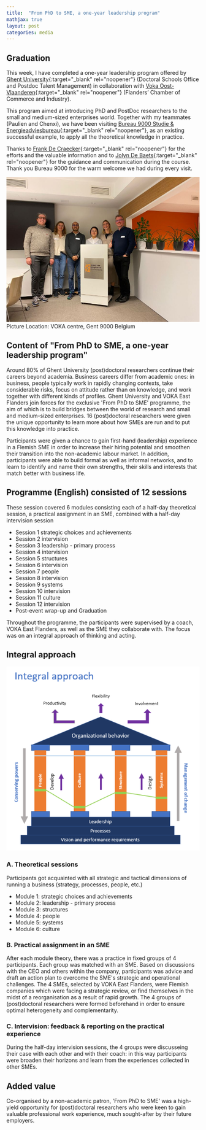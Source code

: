 ```yaml
---
title:  "From PhD to SME, a one-year leadership program"
mathjax: true
layout: post
categories: media
---
```


## Graduation

This week, I have completed a one-year leadership program offered by [Ghent University](https://www.ugent.be/en){:target="_blank" rel="noopener"} (Doctoral Schools Office and Postdoc Talent Management) in collaboration with [Voka Oost-Vlaanderen](https://www.voka.be/oost-vlaanderen){:target="_blank" rel="noopener"} (Flanders’ Chamber of Commerce and Industry). 

This program aimed at introducing PhD and PostDoc researchers to the small and medium-sized enterprises world. Together with my teammates (Paulien and Chenxi), we have been visiting [Bureau 9000 Studie & Energieadviesbureau](https://www.linkedin.com/company/bureau-9000---adviesbureau/){:target="_blank" rel="noopener"}, as an existing successful example, to apply all the theoretical knowledge in practice.

Thanks to [Frank De Craecker](https://www.linkedin.com/in/frank-de-craecker-3918862/){:target="_blank" rel="noopener"} for the efforts and the valuable information and to [Jolyn De Baets](https://www.linkedin.com/in/jolyndebaets/){:target="_blank" rel="noopener"} for the guidance and communication during the course.
Thank you Bureau 9000 for the warm welcome we had during every visit.


![Graduation](/images/2022_11_28.jpg)
Picture Location: VOKA centre, Gent 9000 Belgium


## Content of "From PhD to SME, a one-year leadership program"

Around 80% of Ghent University (post)doctoral researchers continue their careers beyond academia. Business careers differ from academic ones: in business, people typically work in rapidly changing contexts, take considerable risks, focus on attitude rather than on knowledge, and work together with different kinds of profiles.
Ghent University and VOKA East Flanders join forces for the exclusive 'From PhD to SME' programme, the aim of which is to build bridges between the world of research and small and medium-sized enterprises. 16 (post)doctoral researchers were given the unique opportunity to learn more about how SMEs are run and to put this knowledge into practice.

Participants were given a chance to gain first-hand (leadership) experience in a Flemish SME in order to increase their hiring potential and smoothen their transition into the non-academic labour market. In addition, participants were able to build formal as well as informal networks, and to learn to identify and name their own strengths, their skills and interests that match better with business life.

## Programme (English) consisted of 12 sessions
These session covered 6 modules consisting each of a half-day theoretical session, a practical assignment in an SME, combined with a half-day intervision session

- Session 1 strategic choices and achievements
- Session 2 intervision
- Session 3 leadership - primary process
- Session 4 intervision
- Session 5 structures
- Session 6 intervision
- Session 7 people
- Session 8 intervision
- Session 9 systems
- Session 10 intervision
- Session 11 culture
- Session 12 intervision
- Post-event wrap-up and Graduation

Throughout the programme, the participants were supervised by a coach, VOKA East Flanders, as well as the SME they collaborate with. The focus was on an integral approach of thinking and acting.

## Integral approach

 ![Integral approach](/images/2022_11_28_integralapproach.png) 

### A. Theoretical sessions

Participants got acquainted with all strategic and tactical dimensions of running a business (strategy, processes, people, etc.)

- Module 1: strategic choices and achievements
- Module 2: leadership - primary process
- Module 3: structures
- Module 4: people
- Module 5: systems
- Module 6: culture

### B. Practical assignment in an SME

After each module theory, there was a practice in fixed groups of 4 participants. Each group was matched with an SME. Based on discussions with the CEO and others within the company, participants was advice and draft an action plan to overcome the SME's strategic and operational challenges.
The 4 SMEs, selected by VOKA East Flanders, were Flemish companies which were facing a strategic review, or find themselves in the midst of a reorganisation as a result of rapid growth.
The 4 groups of (post)doctoral researchers were formed beforehand in order to ensure optimal heterogeneity and complementarity.

### C. Intervision: feedback & reporting on the practical experience

During the half-day intervision sessions, the 4 groups were discusseing their case with each other and with their coach: in this way participants were broaden their horizons and learn from the experiences collected in other SMEs.

## Added value

Co-organised by a non-academic patron, 'From PhD to SME' was a high-yield opportunity for (post)doctoral researchers who were keen to gain valuable professional work experience, much sought-after by their future employers.
